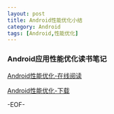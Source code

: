 ```yaml
---
layout: post
title: Android性能优化小结
category: Android
tags: [Android,性能优化]
---
```


### Android应用性能优化读书笔记

[Android性能优化-在线阅读](http://view.samurajdata.se/psview.php?id=ec995791&page=1&all=1)

[Android性能优化-下载](https://github.com/hellosure/hellosure.github.com/raw/master/_attach/android-performance.pdf)

-EOF-
